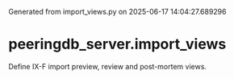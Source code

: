 Generated from import_views.py on 2025-06-17 14:04:27.689296

# peeringdb_server.import_views

Define IX-F import preview, review and post-mortem views.
